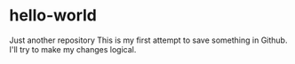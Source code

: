 # hello-world
Just another repository
This is my first attempt to save something in Github.
I'll try to make my changes logical.
